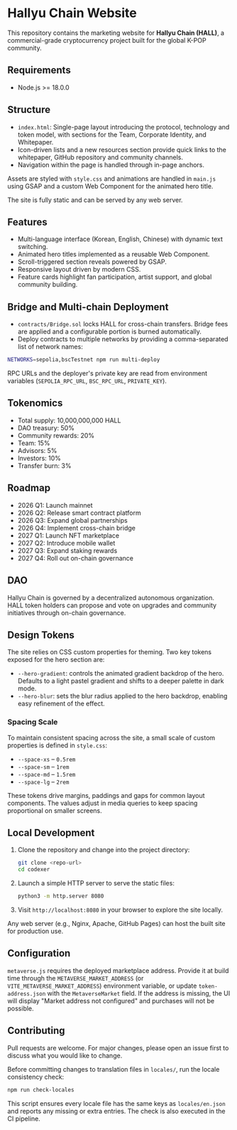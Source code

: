 # Hallyu Chain Website

This repository contains the marketing website for **Hallyu Chain (HALL)**, a commercial-grade cryptocurrency project built for the global K-POP community.

## Requirements

- Node.js >= 18.0.0

## Structure

- `index.html`: Single-page layout introducing the protocol, technology and token model, with sections for the Team, Corporate Identity, and Whitepaper.
- Icon-driven lists and a new resources section provide quick links to the whitepaper, GitHub repository and community channels.
- Navigation within the page is handled through in-page anchors.

Assets are styled with `style.css` and animations are handled in `main.js` using GSAP and a custom Web Component for the animated hero title.

The site is fully static and can be served by any web server.

## Features

- Multi-language interface (Korean, English, Chinese) with dynamic text switching.
- Animated hero titles implemented as a reusable Web Component.
- Scroll-triggered section reveals powered by GSAP.
- Responsive layout driven by modern CSS.
- Feature cards highlight fan participation, artist support, and global community building.

## Bridge and Multi-chain Deployment

- `contracts/Bridge.sol` locks HALL for cross-chain transfers. Bridge fees are applied and a configurable portion is burned automatically.
- Deploy contracts to multiple networks by providing a comma-separated list of network names:

```bash
NETWORKS=sepolia,bscTestnet npm run multi-deploy
```

RPC URLs and the deployer's private key are read from environment variables (`SEPOLIA_RPC_URL`, `BSC_RPC_URL`, `PRIVATE_KEY`).

## Tokenomics

- Total supply: 10,000,000,000 HALL
- DAO treasury: 50%
- Community rewards: 20%
- Team: 15%
- Advisors: 5%
- Investors: 10%
- Transfer burn: 3%

## Roadmap

- 2026 Q1: Launch mainnet
- 2026 Q2: Release smart contract platform
- 2026 Q3: Expand global partnerships
- 2026 Q4: Implement cross-chain bridge
- 2027 Q1: Launch NFT marketplace
- 2027 Q2: Introduce mobile wallet
- 2027 Q3: Expand staking rewards
- 2027 Q4: Roll out on-chain governance

## DAO

Hallyu Chain is governed by a decentralized autonomous organization. HALL token holders can propose and vote on upgrades and community initiatives through on-chain governance.

## Design Tokens

The site relies on CSS custom properties for theming. Two key tokens exposed for the hero section are:

- `--hero-gradient`: controls the animated gradient backdrop of the hero. Defaults to a light pastel gradient and shifts to a deeper palette in dark mode.
- `--hero-blur`: sets the blur radius applied to the hero backdrop, enabling easy refinement of the effect.

### Spacing Scale

To maintain consistent spacing across the site, a small scale of custom properties is defined in `style.css`:

- `--space-xs` – `0.5rem`
- `--space-sm` – `1rem`
- `--space-md` – `1.5rem`
- `--space-lg` – `2rem`

These tokens drive margins, paddings and gaps for common layout components. The values adjust in media queries to keep spacing proportional on smaller screens.

## Local Development

1. Clone the repository and change into the project directory:
   ```bash
   git clone <repo-url>
   cd codexer
   ```
2. Launch a simple HTTP server to serve the static files:
   ```bash
   python3 -m http.server 8080
   ```
3. Visit `http://localhost:8080` in your browser to explore the site locally.

Any web server (e.g., Nginx, Apache, GitHub Pages) can host the built site for production use.

## Configuration

`metaverse.js` requires the deployed marketplace address. Provide it at build
time through the `METAVERSE_MARKET_ADDRESS` (or `VITE_METAVERSE_MARKET_ADDRESS`)
environment variable, or update `token-address.json` with the
`MetaverseMarket` field. If the address is missing, the UI will display
"Market address not configured" and purchases will not be possible.

## Contributing

Pull requests are welcome. For major changes, please open an issue first to discuss what you would like to change.

Before committing changes to translation files in `locales/`, run the locale consistency check:

```bash
npm run check-locales
```

This script ensures every locale file has the same keys as `locales/en.json` and reports any missing or extra entries. The check is also executed in the CI pipeline.
